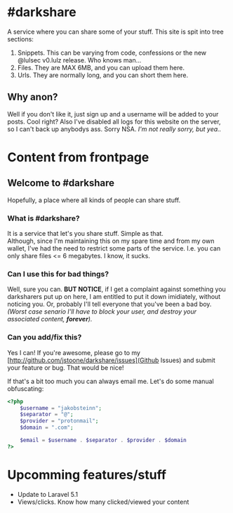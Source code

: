 # #darkshare

A service where you can share some of your stuff.
This site is spit into tree sections:

1. Snippets. This can be varying from code, confessions or the new @lulsec v0.lulz release. Who knows man...
2. Files. They are MAX 6MB, and you can upload them here.
3. Urls. They are normally long, and you can short them here.


## Why anon?

Well if you don't like it, just sign up and a username will be added to your posts. Cool right?
Also I've disabled all logs for this website on the server, so I can't back up anybodys ass. Sorry NSA.
*I'm not really sorry, but yea..*

# Content from frontpage

## Welcome to #darkshare

Hopefully, a place where all kinds of people can share stuff.

### What is #darkshare?
It is a service that let's you share stuff. Simple as that. <br/>
Although, since I'm maintaining this on my spare time and from my own wallet,
I've had the need to restrict some parts of the service. I.e. you can only share files <= 6 megabytes.
I know, it sucks.

### Can I use this for bad things?

Well, sure you can.
**BUT NOTICE**, if I get a complaint against something you darksharers put up on here, I am entitled to put it down imidiately, without noticing you. Or, probably I'll tell everyone that you've been a bad boy.
*(Worst case senario I'll have to block your user, and destroy your associated content, **forever**).*

### Can you add/fix this?
Yes I can!
If you're awesome, please go to my [http://github.com/jstoone/darkshare/issues](Github Issues) and submit your feature or bug. That would be nice!

If that's a bit too much you can always email me. Let's do some manual obfuscating:

```php
<?php
    $username = "jakobsteinn";
    $separator = "@";
    $provider = "protonmail";
    $domain = ".com";

    $email = $username . $separator . $provider . $domain
?>
```
 
# Upcomming features/stuff

* Update to Laravel 5.1
* Views/clicks. Know how many clicked/viewed your content


